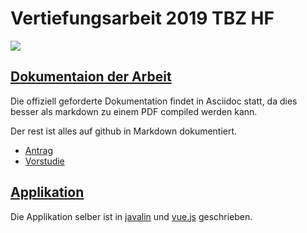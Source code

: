 # Vertiefungsarbeit 2019 TBZ HF

![](https://travis-ci.com/nliechti/tbz_hf_va.svg?branch=master)

## [Dokumentaion der Arbeit](docs)

Die offiziell geforderte Dokumentation findet in Asciidoc statt, da dies besser als markdown zu einem PDF compiled werden kann.

Der rest ist alles auf github in Markdown dokumentiert.

* [Antrag](docs/antrag)
* [Vorstudie](docs/vorstudie)

## [Applikation](app)

Die Applikation selber ist in [javalin](https://javalin.io) und [vue.js](https://vuejs.org) geschrieben.
